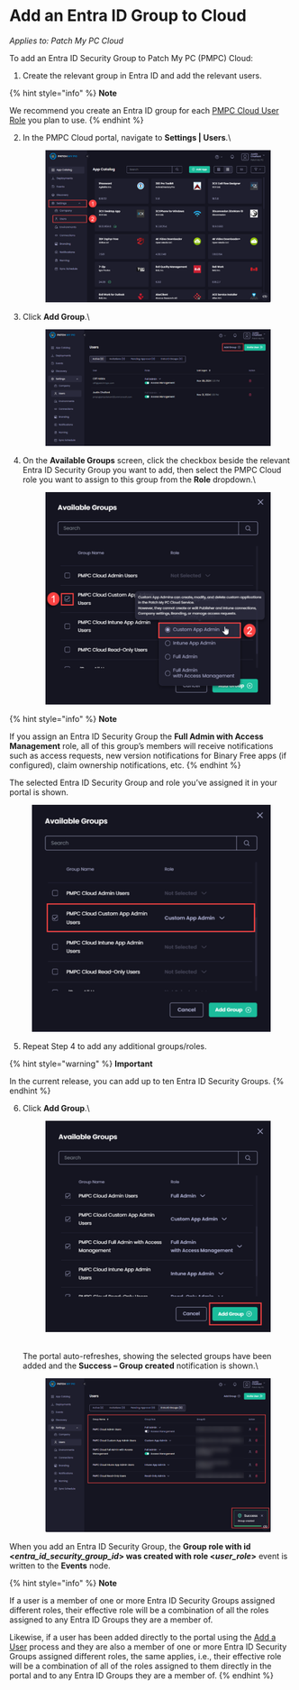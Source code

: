 # Add an Entra ID Group to Cloud

_Applies to: Patch My PC Cloud_

To add an Entra ID Security Group to Patch My PC (PMPC) Cloud:

1. Create the relevant group in Entra ID and add the relevant users.

{% hint style="info" %}
**Note**

We recommend you create an Entra ID group for each [PMPC Cloud User Role](../cloud-user-roles-reference.md) you plan to use.
{% endhint %}

2.  In the PMPC Cloud portal, navigate to **Settings | Users**.\


    <figure><img src="../../../../_images/gitbook/image (2239).png" alt="Navigating to “Settings | Users”"><figcaption></figcaption></figure>


3.  Click **Add Group**.\


    <figure><img src="../../../../_images/gitbook/image (2240).png" alt="Clicking “Add Group”"><figcaption></figcaption></figure>


4.  On the **Available Groups** screen, click the checkbox beside the relevant Entra ID Security Group you want to add, then select the PMPC Cloud role you want to assign to this group from the **Role** dropdown.\


    <figure><img src="../../../../_images/gitbook/image (2241).png" alt="Selecting the relevant Entra ID group to add and which role it will be assigned in PMPC Cloud"><figcaption></figcaption></figure>

{% hint style="info" %}
**Note**

If you assign an Entra ID Security Group the **Full Admin with Access Management** role, all of this group’s members will receive notifications such as access requests, new version notifications for Binary Free apps (if configured), claim ownership notifications, etc.
{% endhint %}

The selected Entra ID Security Group and role you’ve assigned it in your portal is shown.

<figure><img src="../../../../_images/gitbook/image (2242).png" alt="Selected Entra ID Security Group and role you’ve assigned it in your portal is shown" width="563"><figcaption></figcaption></figure>

5. Repeat Step 4 to add any additional groups/roles.

{% hint style="warning" %}
**Important**

In the current release, you can add up to ten Entra ID Security Groups.
{% endhint %}

6.  Click **Add Group**.\


    <figure><img src="../../../../_images/gitbook/image (2243).png" alt="Clicking “Add Group”"><figcaption></figcaption></figure>

    \
    The portal auto-refreshes, showing the selected groups have been added and the **Success – Group created** notification is shown.\


    <figure><img src="../../../../_images/gitbook/image (2244).png" alt="Portal auto-refreshes, showing the selected groups have been added and the “Success – Group created” notification is shown"><figcaption></figcaption></figure>

When you add an Entra ID Security Group, the **Group role with id <**_**entra\_id\_security\_group\_id**_**> was created with role <**_**user\_role**_**>** event is written to the **Events** node.

{% hint style="info" %}
**Note**

If a user is a member of one or more Entra ID Security Groups assigned different roles, their effective role will be a combination of all the roles assigned to any Entra ID Groups they are a member of.

Likewise, if a user has been added directly to the portal using the [Add a User](../add-a-cloud-user.md) process and they are also a member of one or more Entra ID Security Groups assigned different roles, the same applies, i.e., their effective role will be a combination of all of the roles assigned to them directly in the portal and to any Entra ID Groups they are a member of.
{% endhint %}
